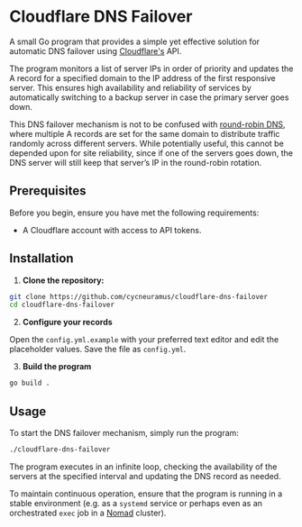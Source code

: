 # Cloudflare DNS Failover

A small Go program that provides a simple yet effective solution for automatic DNS failover using [Cloudflare's](https://www.cloudflare.com/application-services/products/dns) API.

The program monitors a list of server IPs in order of priority and updates the A record for a specified domain to the IP address of the first responsive server. This ensures high availability and reliability of services by automatically switching to a backup server in case the primary server goes down.

This DNS failover mechanism is not to be confused with [round-robin DNS](https://en.wikipedia.org/wiki/Round-robin_DNS), where multiple A records are set for the same domain to distribute traffic randomly across different servers. While potentially useful, this cannot be depended upon for site reliability, since if one of the servers goes down, the DNS server will still keep that server’s IP in the round-robin rotation.

## Prerequisites

Before you begin, ensure you have met the following requirements:

- A Cloudflare account with access to API tokens.

## Installation

1. **Clone the repository:**

```bash
git clone https://github.com/cycneuramus/cloudflare-dns-failover
cd cloudflare-dns-failover
```

2. **Configure your records**

Open the `config.yml.example` with your preferred text editor and edit the placeholder values. Save the file as `config.yml`.

3. **Build the program**

```bash
go build .
```

## Usage

To start the DNS failover mechanism, simply run the program:

```bash
./cloudflare-dns-failover
```

The program executes in an infinite loop, checking the availability of the servers at the specified interval and updating the DNS record as needed.

To maintain continuous operation, ensure that the program is running in a stable environment (e.g. as a `systemd` service or perhaps even as an orchestrated `exec` job in a [Nomad](https://www.nomadproject.io/) cluster).
